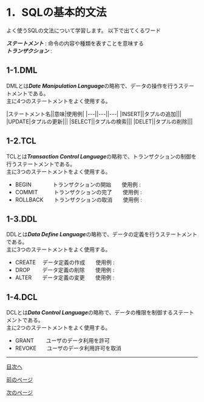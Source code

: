 # 1．SQLの基本的文法

よく使うSQLの文法について学習します。
以下で出てくるワード  

***ステートメント*** : 命令の内容や種類を表すことを意味する  
***トランザクション*** : 


## 1-1.DML

DMLとは***Date Manipulation Language***の略称で、データの操作を行うステートメントである。  
主に4つのステートメントをよく使用する。  

|ステートメント名||意味|使用例|
|*---*||*---*||*---*|
|INSERT||タプルの追加|||
|UPDATE|タプルの更新|||
|SELECT||タプルの検索|||
|DELET||タプルの削除|||

## 1-2.TCL

TCLとは***Transaction Control Language***の略称で、トランザクションの制御を行うステートメントである。  
主に3つのステートメントをよく使用する。  

* BEGIN　　　　トランザクションの開始　　使用例 : 
* COMMIT　　　トランザクションの完了　　使用例 : 
* ROLLBACK　　トランザクションの取消　　使用例 : 

## 1-3.DDL

DDLとは***Data Define Language***の略称で、データの定義を行うステートメントである。  
主に3つのステートメントをよく使用する。  

* CREATE　 データ定義の作成　　使用例 : 
* DROP　　 データ定義の削除　　使用例 : 
* ALTER　　データ定義の変更　　使用例 :

## 1-4.DCL

DCLとは***Data Control Language***の略称で、データの権限を制御するステートメントである。  
主に2つのステートメントをよく使用する。  

* GRANT　　 ユーザのデータ利用を許可
* REVOKE　　ユーザのデータ利用許可を取消



___
[目次へ](https://github.com/122yuuki/SDP_DB/blob/main/README.md)  

[前のページ](https://github.com/122yuuki/SDP_DB/blob/main/Section_2/section_2-1.md)

[次のページ](https://github.com/122yuuki/SDP_DB/blob/main/Section_2/section_2-3.md)
